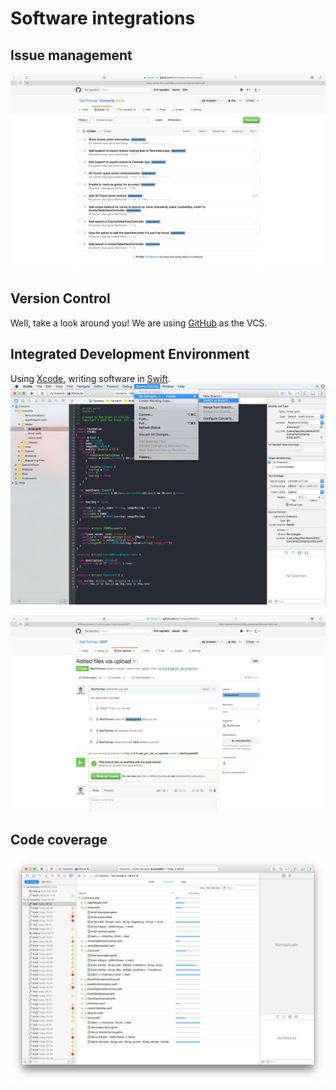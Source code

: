 # Software integrations
## Issue management
![issue_tracker](/images/issue_tracker.png)

## Version Control
Well, take a look around you! We are using [GitHub](https://github.com) as the VCS.

## Integrated Development Environment
Using [Xcode](https://developer.apple.com/xcode/), writing software in [Swift](https://developer.apple.com/swift/).
![git_ide](/images/git_ide.png)

![git_pull_request](/images/git_pull_request.png)

## Code coverage
![code_coverage](/images/code_coverage.png)
